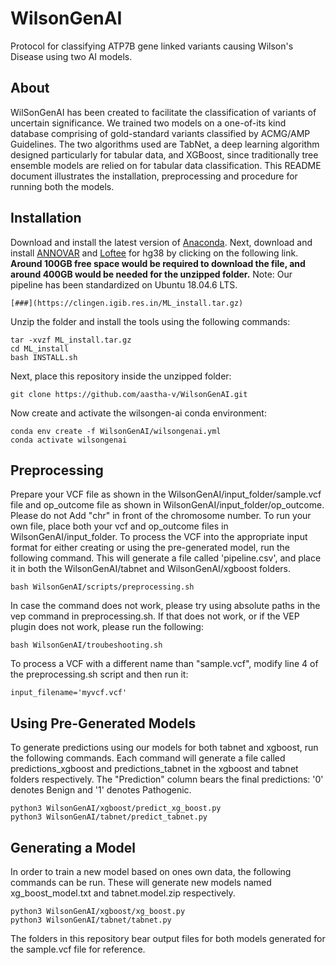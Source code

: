 # WilsonGenAI
Protocol for classifying ATP7B gene linked variants causing Wilson's Disease using two AI models.


## About
WilSonGenAI has been created to facilitate the classification of variants of uncertain significance. We trained two models on a one-of-its kind database comprising of gold-standard variants classified by ACMG/AMP Guidelines.  The two algorithms used are TabNet, a deep learning algorithm designed particularly for tabular data, and XGBoost, since traditionally tree ensemble models are relied on for tabular data classification. This README document illustrates the installation, preprocessing and procedure for running both the models.


## Installation
Download and install the latest version of [Anaconda](https://docs.anaconda.com/anaconda/install/linux/). Next, download and install [ANNOVAR](https://annovar.openbioinformatics.org/en/latest/user-guide/download/) and [Loftee](https://github.com/konradjk/loftee) for hg38 by clicking on the following link. **Around 100GB free space would be required to download the file, and around 400GB would be needed for the unzipped folder.**
Note: Our pipeline has been standardized on Ubuntu 18.04.6 LTS. 
```
[###](https://clingen.igib.res.in/ML_install.tar.gz)
```

Unzip the folder and install the tools using the following commands:
```
tar -xvzf ML_install.tar.gz
cd ML_install
bash INSTALL.sh
```

Next, place this repository inside the unzipped folder:
```
git clone https://github.com/aastha-v/WilsonGenAI.git
```

Now create and activate the wilsongen-ai conda environment:
```
conda env create -f WilsonGenAI/wilsongenai.yml
conda activate wilsongenai
```

## Preprocessing
Prepare your VCF file as shown in the WilsonGenAI/input_folder/sample.vcf file and op_outcome file as shown in WilsonGenAI/input_folder/op_outcome. Please do not Add "chr" in front of the chromosome number. To run your own file, place both your vcf and op_outcome files in WilsonGenAI/input_folder.
To process the VCF into the appropriate input format for either creating or using the pre-generated model, run the following command. This will generate a file called 'pipeline.csv', and place it in both the WilsonGenAI/tabnet and WilsonGenAI/xgboost folders. 
```
bash WilsonGenAI/scripts/preprocessing.sh
```
In case the command does not work, please try using absolute paths in the vep command in preprocessing.sh. If that does not work, or if the VEP plugin does not work, please run the following:
```
bash WilsonGenAI/troubeshooting.sh
```


To process a VCF with a different name than "sample.vcf", modify line 4 of the preprocessing.sh script and then run it:
```
input_filename='myvcf.vcf'
```

## Using Pre-Generated Models
To generate predictions using our models for both tabnet and xgboost, run the following commands. Each command will generate a file called predictions_xgboost and predictions_tabnet in the xgboost and tabnet folders respectively. The "Prediction" column bears the final predictions: '0' denotes Benign and '1' denotes Pathogenic.
```
python3 WilsonGenAI/xgboost/predict_xg_boost.py 
python3 WilsonGenAI/tabnet/predict_tabnet.py 
```

## Generating a Model
In order to train a new model based on ones own data, the following commands can be run. These will generate new models named xg_boost_model.txt and tabnet.model.zip respectively.
```
python3 WilsonGenAI/xgboost/xg_boost.py
python3 WilsonGenAI/tabnet/tabnet.py
```

The folders in this repository bear output files for both models generated for the sample.vcf file for reference.
